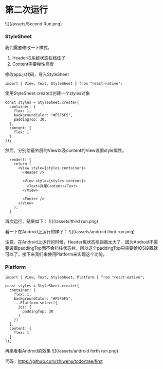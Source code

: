 # 第二次运行

![](/assets/Second Run.png)

### StyleSheet
我们需要修改一下样式，
1. Header把系统状态栏档住了
2. Content需要弹性高度

修改app.js代码，导入StyleSheet

```
import { View, Text, StyleSheet } from "react-native";
```

使用StyleSheet.create()创建一个styles对象
```
const styles = StyleSheet.create({
  container: {
    flex: 1,
    backgroundColor: "#F5F5F5",
    paddingTop: 30,
  },
  content: {
    flex: 1
  }
});
```

然后，分别给最外层的View以及content的View设置style属性。
```
  render() {
    return (
      <View style={styles.container}>
        <Header />

        <View style={styles.content}>
          <Text>我是Content</Text>
        </View>

        <Footer />
      </View>
    );
  }
```
再次运行，结果如下：
![](/assets/third run.png)

看一下在Android上运行的样子：
![](/assets/android third run.png)

注意，在Android上运行的时候，Header离状态栏距离太大了，因为Android不需要设置paddingTop而不会档住状态栏，所以这个paddingTop只需要给iOS设置就可以了。接下来我们来使用Platform来实现这个功能。

### Platform

```
import { View, Text, StyleSheet, Platform } from "react-native";
```
```
const styles = StyleSheet.create({
  container: {
    flex: 1,
    backgroundColor: "#F5F5F5",
    ...Platform.select({
      ios: {
        paddingTop: 30
      }
    })
  },
  content: {
    flex: 1
  }
});
```
再来看看Android的效果
![](/assets/android forth run.png)

代码：https://github.com/zhiwehu/todo/tree/first
